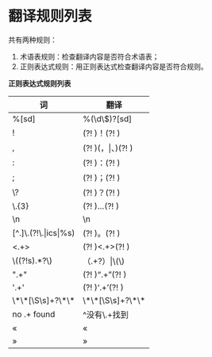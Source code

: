 # 翻译规则列表

共有两种规则：

1. 术语表规则：检查翻译内容是否符合术语表；
2. 正则表达式规则：用正则表达式检查翻译内容是否符合规则。

**正则表达式规则列表**

词 | 翻译
-- | -----------
%\[sd\] | %\(\\d\\\$\)\?\[sd\]
! | \(\?! \)！\(\?! \)
, | \(\?! \)\(，\|、\)\(\?! \)
: | \(\?! \)：\(\?! \)
; | \(\?! \)；\(\?! \)
\\\? | \(\?! \)？\(\?! \)
\\\.\{3\} | \(\?! \)…\(\?! \)
\n | \n
\[\^\.\]\\\.\(\?!\\\.\|ics\|%s\) | \(\?! \)。\(\?! \)
<\.\+\> | \(\?! \)<\.\+\>\(\?! \)
\\\(\(\?!s\)\.\*\?\\\) | （\.\+\?）\|\\\(\\\)
"\.\+" | \(\?! \)“\.\+”\(\?! \)
'\.\+' | \(\?! \)‘\.\+’\(\?! \)
\\\*\\\*\[\\S\\s\]\+\?\\\*\\\* | \\\*\\\*\[\\S\\s\]\+\?\\\*\\\*
no \.\+ found | \^没有\\\.\+找到
« | «
» | »
